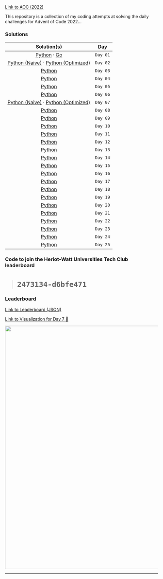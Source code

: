 
[Link to AOC (2022)](https://adventofcode.com/2022)

This repository is a collection of my coding attempts at solving the daily challenges for Advent of Code 2022...

### Solutions

|                                     Solution(s)                                      |   Day    |
| :----------------------------------------------------------------------------------: | :------: |
|             [Python](./day_1/solution.ipynb) · [Go](./day_1/solution.go)             | `Day 01` |
| [Python (Naive)](./day_2/solution.ipynb) · [Python (Optimized)](./day_2/solution.py) | `Day 02` |
|                           [Python](./day_3/solution.ipynb)                           | `Day 03` |
|                           [Python](./day_4/solution.ipynb)                           | `Day 04` |
|                           [Python](./day_5/solution.ipynb)                           | `Day 05` |
|                           [Python](./day_6/solution.ipynb)                           | `Day 06` |
| [Python (Naive)](./day_7/solution.ipynb) · [Python (Optimized)](./day_7/solution.py) | `Day 07` |
|                           [Python](./day_8/solution.ipynb)                           | `Day 08` |
|                           [Python](./day_9/solution.ipynb)                           | `Day 09` |
|                          [Python](./day_10/solution.ipynb)                           | `Day 10` |
|                          [Python](./day_11/solution.ipynb)                           | `Day 11` |
|                          [Python](./day_12/solution.ipynb)                           | `Day 12` |
|                          [Python](./day_13/solution.ipynb)                           | `Day 13` |
|                          [Python](./day_14/solution.ipynb)                           | `Day 14` |
|                          [Python](./day_15/solution.ipynb)                           | `Day 15` |
|                          [Python](./day_16/solution.ipynb)                           | `Day 16` |
|                          [Python](./day_17/solution.ipynb)                           | `Day 17` |
|                          [Python](./day_18/solution.ipynb)                           | `Day 18` |
|                          [Python](./day_19/solution.ipynb)                           | `Day 19` |
|                          [Python](./day_20/solution.ipynb)                           | `Day 20` |
|                          [Python](./day_21/solution.ipynb)                           | `Day 21` |
|                          [Python](./day_22/solution.ipynb)                           | `Day 22` |
|                          [Python](./day_23/solution.ipynb)                           | `Day 23` |
|                          [Python](./day_24/solution.ipynb)                           | `Day 24` |
|                          [Python](./day_25/solution.ipynb)                           | `Day 25` |

### Code to join the Heriot-Watt Universities Tech Club leaderboard          
> # ```2473134-d6bfe471```

### Leaderboard

<a href="https://gaurav-gosain.github.io/Advent-Of-Code-2022/leaderboard" target="_blank">Link to Leaderboard (JSON)</a>

<a href="https://gaurav-gosain.github.io/Advent-Of-Code-2022/day_7/viz" target="_blank">Link to Visualization for Day 7 👀</a>

<img src="dub.svg" width="800px" height="800px">

---
